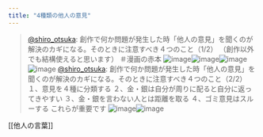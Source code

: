 ```yaml
---
title: "4種類の他人の意見"
---
```


> [@shiro_otsuka](https://twitter.com/shiro_otsuka/status/1646871065157849088): 創作で何か問題が発生した時「他人の意見」を聞くのが解決のカギになる。そのときに注意すべき４つのこと（1/2）
> （創作以外でも結構使えると思います）
> ＃漫画の赤本
> ![image](https://pbs.twimg.com/media/Ftrb9N3aEAE1Dvu.jpg)![image](https://pbs.twimg.com/media/FtrcAE-aUAAwqth.jpg)![image](https://pbs.twimg.com/media/FtrcCLOakAEXwWP.jpg)![image](https://pbs.twimg.com/media/FtrcF01akAEUOTu.jpg)
> [@shiro_otsuka](https://twitter.com/shiro_otsuka/status/1646872550226669568?s=20): 創作で何か問題が発生した時「他人の意見」を聞くのが解決のカギになる。そのときに注意すべき４つのこと（2/2）
> １、意見を４種に分類する
> ２、金・銀は自分が周りに配ると自分に返ってきやすい
> ３、金・銀を言わない人とは距離を取る
> ４、ゴミ意見はスルーする
> これらが重要です
> ![image](https://pbs.twimg.com/media/FtrdFyJaAAMxlb9.jpg)![image](https://pbs.twimg.com/media/FtrdKHJaEAMbwIN.jpg)

[[他人の言葉]]
